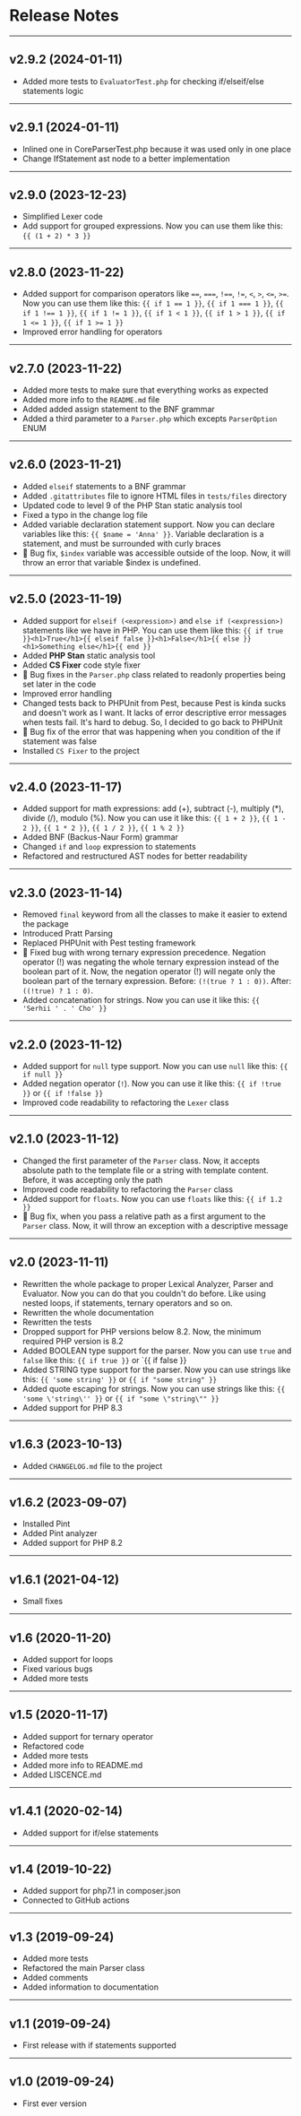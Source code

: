 # Release Notes

----

## v2.9.2 (2024-01-11)

- Added more tests to `EvaluatorTest.php` for checking if/elseif/else statements logic

----

## v2.9.1 (2024-01-11)

- Inlined one in CoreParserTest.php because it was used only in one place
- Change IfStatement ast node to a better implementation

----

## v2.9.0 (2023-12-23)

- Simplified Lexer code
- Add support for grouped expressions. Now you can use them like this: `{{ (1 + 2) * 3 }}`

----

## v2.8.0 (2023-11-22)

- Added support for comparison operators like `==`, `===`, `!==`, `!=`, `<`, `>`, `<=`, `>=`. Now you can use them like this: `{{ if 1 == 1 }}`, `{{ if 1 === 1 }}`, `{{ if 1 !== 1 }}`, `{{ if 1 != 1 }}`, `{{ if 1 < 1 }}`, `{{ if 1 > 1 }}`, `{{ if 1 <= 1 }}`, `{{ if 1 >= 1 }}`
- Improved error handling for operators

----

## v2.7.0 (2023-11-22)

- Added more tests to make sure that everything works as expected
- Added more info to the `README.md` file
- Added added assign statement to the BNF grammar
- Added a third parameter to a `Parser.php` which excepts `ParserOption` ENUM

----

## v2.6.0 (2023-11-21)

- Added `elseif` statements to a BNF grammar
- Added `.gitattributes` file to ignore HTML files in `tests/files` directory
- Updated code to level 9 of the PHP Stan static analysis tool
- Fixed a typo in the change log file
- Added variable declaration statement support. Now you can declare variables like this: `{{ $name = 'Anna' }}`. Variable declaration is a statement, and must be surrounded with curly braces
- 🐛 Bug fix, `$index` variable was accessible outside of the loop. Now, it will throw an error that variable $index is undefined.

----

## v2.5.0 (2023-11-19)

- Added support for `elseif (<expression>)` and `else if (<expression>)` statements like we have in PHP. You can use them like this: `{{ if true }}<h1>True</h1>{{ elseif false }}<h1>False</h1>{{ else }}<h1>Something else</h1>{{ end }}`
- Added **PHP Stan** static analysis tool
- Added **CS Fixer** code style fixer
- 🐛 Bug fixes in the `Parser.php` class related to readonly properties being set later in the code
- Improved error handling
- Changed tests back to PHPUnit from Pest, because Pest is kinda sucks and doesn't work as I want. It lacks of error descriptive error messages when tests fail. It's hard to debug. So, I decided to go back to PHPUnit
- 🐛 Bug fix of the error that was happening when you condition of the if statement was false
- Installed `CS Fixer` to the project

----

## v2.4.0 (2023-11-17)

- Added support for math expressions: add (+), subtract (-), multiply (*), divide (/), modulo (%). Now you can use it like this: `{{ 1 + 2 }}`, `{{ 1 - 2 }}`, `{{ 1 * 2 }}`, `{{ 1 / 2 }}`, `{{ 1 % 2 }}`
- Added BNF (Backus-Naur Form) grammar
- Changed `if` and `loop` expression to statements
- Refactored and restructured AST nodes for better readability

----

## v2.3.0 (2023-11-14)

- Removed `final` keyword from all the classes to make it easier to extend the package
- Introduced Pratt Parsing
- Replaced PHPUnit with Pest testing framework
- 🐛 Fixed bug with wrong ternary expression precedence. Negation operator (!) was negating the whole ternary expression instead of the boolean part of it. Now, the negation operator (!) will negate only the boolean part of the ternary expression. Before: `(!(true ? 1 : 0))`. After: `((!true) ? 1 : 0)`.
- Added concatenation for strings. Now you can use it like this: `{{ 'Serhii ' . ' Cho' }}`

----

## v2.2.0 (2023-11-12)

- Added support for `null` type support. Now you can use `null` like this: `{{ if null }}`
- Added negation operator (`!`). Now you can use it like this: `{{ if !true }}` or `{{ if !false }}`
- Improved code readability to refactoring the `Lexer` class

----

## v2.1.0 (2023-11-12)

- Changed the first parameter of the `Parser` class. Now, it accepts absolute path to the template file or a string with template content. Before, it was accepting only the path
- Improved code readability to refactoring the `Parser` class
- Added support for `floats`. Now you can use `floats` like this: `{{ if 1.2 }}`
- 🐛 Bug fix, when you pass a relative path as a first argument to the `Parser` class. Now, it will throw an exception with a descriptive message

----

## v2.0 (2023-11-11)

- Rewritten the whole package to proper Lexical Analyzer, Parser and Evaluator. Now you can do that you couldn't do before. Like using nested loops, if statements, ternary operators and so on.
- Rewritten the whole documentation
- Rewritten the tests
- Dropped support for PHP versions below 8.2. Now, the minimum required PHP version is 8.2
- Added BOOLEAN type support for the parser. Now you can use `true` and `false` like this: `{{ if true }}` or `{{ if false }}
- Added STRING type support for the parser. Now you can use strings like this: `{{ 'some string' }}` or `{{ if "some string" }}`
- Added quote escaping for strings. Now you can use strings like this: `{{ 'some \'string\'' }}` or `{{ if "some \"string\"" }}`
- Added support for PHP 8.3

----

## v1.6.3 (2023-10-13)

- Added `CHANGELOG.md` file to the project

----

## v1.6.2 (2023-09-07)

- Installed Pint
- Added Pint analyzer
- Added support for PHP 8.2

----

## v1.6.1 (2021-04-12)

- Small fixes

----

## v1.6 (2020-11-20)

- Added support for loops
- Fixed various bugs
- Added more tests

----

## v1.5 (2020-11-17)

- Added support for ternary operator
- Refactored code
- Added more tests
- Added more info to README.md
- Added LISCENCE.md

----

## v1.4.1 (2020-02-14)

- Added support for if/else statements

----

## v1.4 (2019-10-22)

- Added support for php7.1 in composer.json
- Connected to GitHub actions

----

## v1.3 (2019-09-24)

- Added more tests
- Refactored the main Parser class
- Added comments
- Added information to documentation

----

##  v1.1 (2019-09-24)

- First release with if statements supported

----

##  v1.0 (2019-09-24)

- First ever version
